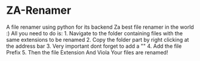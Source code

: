 # ZA-Renamer
A file renamer using python for its backend 
Za best file renamer in the world :) 
All you need to do is:
    1. Navigate to the folder containing files with the same extensions to be renamed
    2. Copy the folder part by right clicking at the address bar
    3. Very important dont forget to add a "\"
    4. Add the file Prefix
    5. Then the file Extension 
And Viola Your files are renamed!

